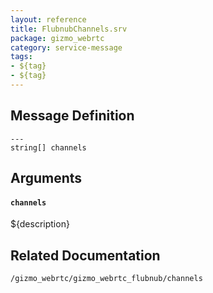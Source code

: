 ```yaml
---
layout: reference
title: FlubnubChannels.srv
package: gizmo_webrtc
category: service-message
tags: 
- ${tag}
- ${tag} 
---
```


## Message Definition
```
---
string[] channels
```

## Arguments
#### `channels`
${description}

## Related Documentation
``/gizmo_webrtc/gizmo_webrtc_flubnub/channels``  
